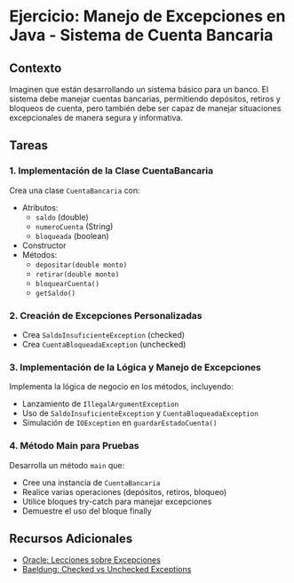 # Ejercicio: Manejo de Excepciones en Java - Sistema de Cuenta Bancaria

## Contexto
Imaginen que están desarrollando un sistema básico para un banco. 
El sistema debe manejar cuentas bancarias, permitiendo depósitos, retiros y bloqueos de cuenta,
pero también debe ser capaz de manejar situaciones excepcionales de manera segura y informativa.
## Tareas

### 1. Implementación de la Clase CuentaBancaria
Crea una clase `CuentaBancaria` con:
- Atributos:
  - `saldo` (double)
  - `numeroCuenta` (String)
  - `bloqueada` (boolean)
- Constructor
- Métodos:
  - `depositar(double monto)`
  - `retirar(double monto)`
  - `bloquearCuenta()`
  - `getSaldo()`

### 2. Creación de Excepciones Personalizadas
- Crea `SaldoInsuficienteException` (checked)
- Crea `CuentaBloqueadaException` (unchecked)

### 3. Implementación de la Lógica y Manejo de Excepciones
Implementa la lógica de negocio en los métodos, incluyendo:
- Lanzamiento de `IllegalArgumentException`
- Uso de `SaldoInsuficienteException` y `CuentaBloqueadaException`
- Simulación de `IOException` en `guardarEstadoCuenta()`

### 4. Método Main para Pruebas
Desarrolla un método `main` que:
- Cree una instancia de `CuentaBancaria`
- Realice varias operaciones (depósitos, retiros, bloqueo)
- Utilice bloques try-catch para manejar excepciones
- Demuestre el uso del bloque finally

## Recursos Adicionales
- [Oracle: Lecciones sobre Excepciones](https://docs.oracle.com/javase/tutorial/essential/exceptions/)
- [Baeldung: Checked vs Unchecked Exceptions](https://www.baeldung.com/java-checked-unchecked-exceptions)

